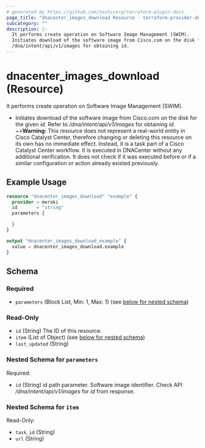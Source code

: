 ```yaml
---
# generated by https://github.com/hashicorp/terraform-plugin-docs
page_title: "dnacenter_images_download Resource - terraform-provider-dnacenter"
subcategory: ""
description: |-
  It performs create operation on Software Image Management (SWIM).
  Initiates download of the software image from Cisco.com on the disk for the given id. Refer to
  /dna/intent/api/v1/images for obtaining id.
---
```


# dnacenter_images_download (Resource)

It performs create operation on Software Image Management (SWIM).

- Initiates download of the software image from Cisco.com on the disk for the given *id*. Refer to
*/dna/intent/api/v1/images* for obtaining *id*.
~>**Warning:**
This resource does not represent a real-world entity in Cisco Catalyst Center, therefore changing or deleting this resource on its own has no immediate effect.
Instead, it is a task part of a Cisco Catalyst Center workflow. It is executed in DNACenter without any additional verification. It does not check if it was executed before or if a similar configuration or action already existed previously.

## Example Usage

```terraform
resource "dnacenter_images_download" "example" {
  provider = meraki
  id       = "string"
  parameters {

  }
}

output "dnacenter_images_download_example" {
  value = dnacenter_images_download.example
}
```

<!-- schema generated by tfplugindocs -->
## Schema

### Required

- `parameters` (Block List, Min: 1, Max: 1) (see [below for nested schema](#nestedblock--parameters))

### Read-Only

- `id` (String) The ID of this resource.
- `item` (List of Object) (see [below for nested schema](#nestedatt--item))
- `last_updated` (String)

<a id="nestedblock--parameters"></a>
### Nested Schema for `parameters`

Required:

- `id` (String) id path parameter. Software image identifier. Check API */dna/intent/api/v1/images* for *id* from response.


<a id="nestedatt--item"></a>
### Nested Schema for `item`

Read-Only:

- `task_id` (String)
- `url` (String)
